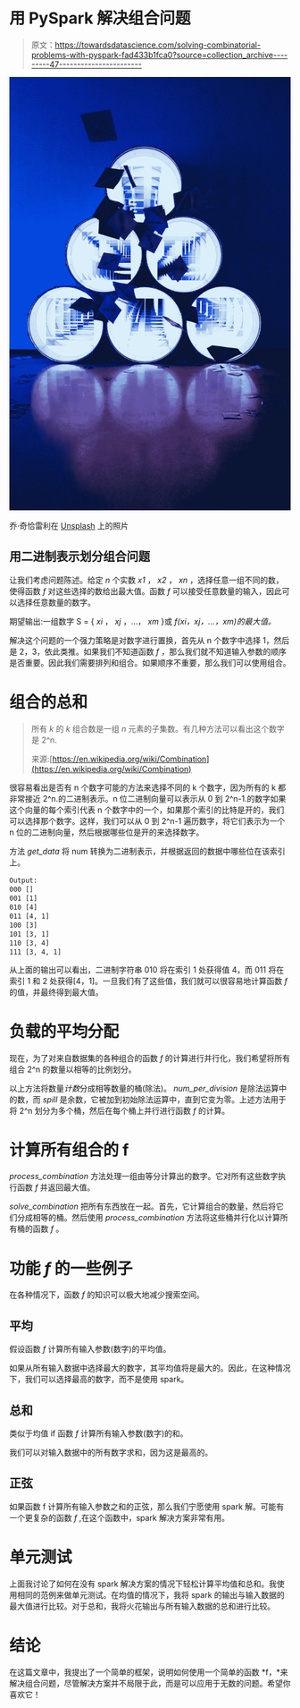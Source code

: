# 用 PySpark 解决组合问题

> 原文：<https://towardsdatascience.com/solving-combinatorial-problems-with-pyspark-fad433b1fca0?source=collection_archive---------47----------------------->

![](img/a4ac4dffca1b16d97dad592e017ed228.png)

乔·奇恰雷利在 [Unsplash](https://unsplash.com?utm_source=medium&utm_medium=referral) 上的照片

## 用二进制表示划分组合问题

让我们考虑问题陈述。给定 *n* 个实数 *x1* ， *x2* ， *xn* ，选择任意一组不同的数，使得函数 *f* 对这些选择的数给出最大值。函数 *f* 可以接受任意数量的输入，因此可以选择任意数量的数字。

期望输出:一组数字 S = { *xi* ， *xj* ，…， *xm* }或 *f(xi，xj，…，xm)的最大值。*

解决这个问题的一个强力策略是对数字进行置换，首先从 n 个数字中选择 1，然后是 2，3，依此类推。如果我们不知道函数 *f* ，那么我们就不知道输入参数的顺序是否重要。因此我们需要排列和组合。如果顺序不重要，那么我们可以使用组合。

# 组合的总和

> 所有 *k* 的 *k* 组合数是一组 *n* 元素的子集数。有几种方法可以看出这个数字是 2^n.
> 
> 来源:[https://en.wikipedia.org/wiki/Combination](https://en.wikipedia.org/wiki/Combination)

很容易看出是否有 n 个数字可能的方法来选择不同的 k 个数字，因为所有的 k 都非常接近 2^n.的二进制表示。n 位二进制向量可以表示从 0 到 2^n-1.的数字如果这个向量的每个索引代表 n 个数字中的一个，如果那个索引的比特是开的，我们可以选择那个数字。这样，我们可以从 0 到 2^n-1 遍历数字，将它们表示为一个 n 位的二进制向量，然后根据哪些位是开的来选择数字。

方法 *get_data* 将 num 转换为二进制表示，并根据返回的数据中哪些位在该索引上。

```
Output:
000 []
001 [1]
010 [4]
011 [4, 1]
100 [3]
101 [3, 1]
110 [3, 4]
111 [3, 4, 1]
```

从上面的输出可以看出，二进制字符串 010 将在索引 1 处获得值 4，而 011 将在索引 1 和 2 处获得[4，1]。一旦我们有了这些值，我们就可以很容易地计算函数 *f* 的值，并最终得到最大值。

# 负载的平均分配

现在，为了对来自数据集的各种组合的函数 *f* 的计算进行并行化，我们希望将所有组合 2^n 的数量以相等的比例划分。

以上方法将数量*计数*分成相等数量的桶(除法)。 *num_per_division* 是除法运算中的数，而 *spill* 是余数，它被加到初始除法运算中，直到它变为零。上述方法用于将 2^n 划分为多个桶，然后在每个桶上并行进行函数 *f* 的计算。

# 计算所有组合的 f

*process_combination* 方法处理一组由等分计算出的数字。它对所有这些数字执行函数 *f* 并返回最大值。

*solve_combination* 把所有东西放在一起。首先，它计算组合的数量，然后将它们分成相等的桶。然后使用 *process_combination* 方法将这些桶并行化以计算所有桶的函数 *f* 。

# 功能 *f* 的一些例子

在各种情况下，函数 *f* 的知识可以极大地减少搜索空间。

## 平均

假设函数 *f* 计算所有输入参数(数字)的平均值。

如果从所有输入数据中选择最大的数字，其平均值将是最大的。因此，在这种情况下，我们可以选择最高的数字，而不是使用 spark。

## 总和

类似于均值 if 函数 *f* 计算所有输入参数(数字)的和。

我们可以对输入数据中的所有数字求和，因为这是最高的。

## 正弦

如果函数 f 计算所有输入参数之和的正弦，那么我们宁愿使用 spark 解。可能有一个更复杂的函数 *f* ,在这个函数中，spark 解决方案非常有用。

# 单元测试

上面我讨论了如何在没有 spark 解决方案的情况下轻松计算平均值和总和。我使用相同的范例来做单元测试。在均值的情况下，我将 spark 的输出与输入数据的最大值进行比较。对于总和，我将火花输出与所有输入数据的总和进行比较。

# 结论

在这篇文章中，我提出了一个简单的框架，说明如何使用一个简单的函数 *f，*来解决组合问题，尽管解决方案并不局限于此，而是可以应用于无数的问题。希望你喜欢它！